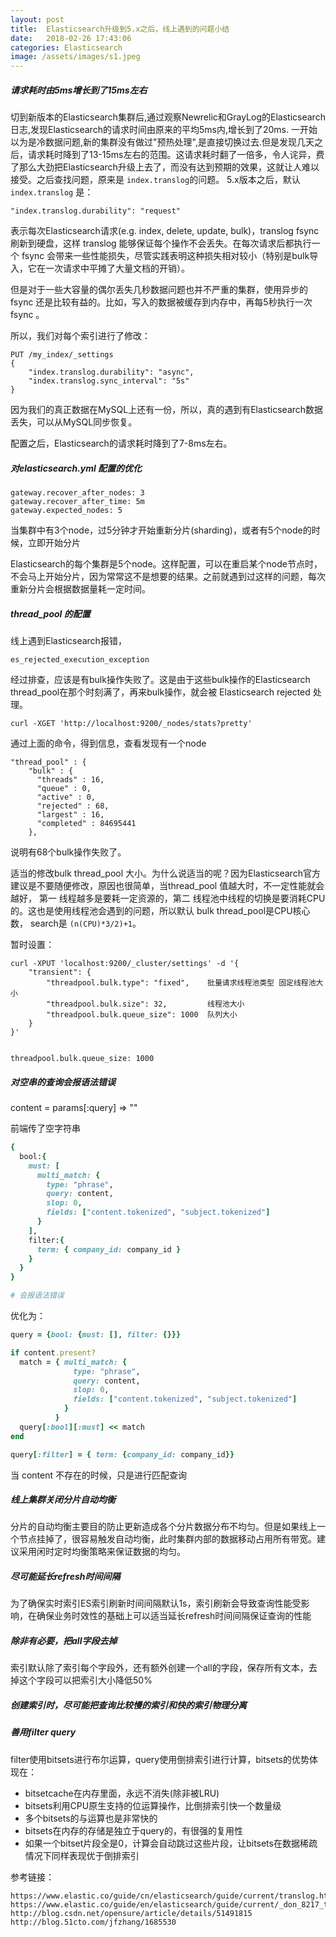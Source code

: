 ```yaml
---
layout: post
title:  Elasticsearch升级到5.x之后，线上遇到的问题小结
date:   2018-02-26 17:43:06
categories: Elasticsearch
image: /assets/images/s1.jpeg
---
```


##### 请求耗时由5ms增长到了15ms左右

切到新版本的Elasticsearch集群后,通过观察Newrelic和GrayLog的Elasticsearch日志,发现Elasticsearch的请求时间由原来的平均5ms内,增长到了20ms. 一开始以为是冷数据问题,新的集群没有做过"预热处理",是直接切换过去.但是发现几天之后，请求耗时降到了13-15ms左右的范围。这请求耗时翻了一倍多，令人诧异，费了那么大劲把Elasticsearch升级上去了，而没有达到预期的效果，这就让人难以接受。之后查找问题，原来是 `index.translog`的问题。 5.x版本之后，默认 `index.translog` 是：

```
"index.translog.durability": "request"
```

表示每次Elasticsearch请求(e.g. index, delete, update, bulk)，translog fsync 刷新到硬盘，这样 translog 能够保证每个操作不会丢失。在每次请求后都执行一个 fsync 会带来一些性能损失，尽管实践表明这种损失相对较小（特别是bulk导入，它在一次请求中平摊了大量文档的开销）。

但是对于一些大容量的偶尔丢失几秒数据问题也并不严重的集群，使用异步的 fsync 还是比较有益的。比如，写入的数据被缓存到内存中，再每5秒执行一次 fsync 。

所以，我们对每个索引进行了修改：

```
PUT /my_index/_settings
{
    "index.translog.durability": "async",
    "index.translog.sync_interval": "5s"
}
```

因为我们的真正数据在MySQL上还有一份，所以，真的遇到有Elasticsearch数据丢失，可以从MySQL同步恢复。

配置之后，Elasticsearch的请求耗时降到了7-8ms左右。

##### 对elasticsearch.yml 配置的优化

```
gateway.recover_after_nodes: 3
gateway.recover_after_time: 5m
gateway.expected_nodes: 5
```

当集群中有3个node，过5分钟才开始重新分片(sharding)，或者有5个node的时候，立即开始分片

Elasticsearch的每个集群是5个node。这样配置，可以在重启某个node节点时，不会马上开始分片，因为常常这不是想要的结果。之前就遇到过这样的问题，每次重新分片会根据数据量耗一定时间。

##### thread_pool 的配置

线上遇到Elasticsearch报错，

```
es_rejected_execution_exception
```

经过排查，应该是有bulk操作失败了。这是由于这些bulk操作的Elasticsearch thread_pool在那个时刻满了，再来bulk操作，就会被 Elasticsearch rejected 处理。

```
curl -XGET 'http://localhost:9200/_nodes/stats?pretty'
```

通过上面的命令，得到信息，查看发现有一个node
```
"thread_pool" : {
    "bulk" : {
      "threads" : 16,
      "queue" : 0,
      "active" : 0,
      "rejected" : 68,
      "largest" : 16,
      "completed" : 84695441
    },
```

说明有68个bulk操作失败了。

适当的修改bulk thread_pool 大小。为什么说适当的呢？因为Elasticsearch官方建议是不要随便修改，原因也很简单，当thread_pool 值越大时，不一定性能就会越好， 第一 线程越多是要耗一定资源的，第二 线程池中线程的切换是要消耗CPU的。这也是使用线程池会遇到的问题，所以默认 bulk thread_pool是CPU核心数， search是 `(n(CPU)*3/2)+1`。

暂时设置：

```
curl -XPUT 'localhost:9200/_cluster/settings' -d '{
    "transient": {
        "threadpool.bulk.type": "fixed",    批量请求线程池类型 固定线程池大小
        "threadpool.bulk.size": 32,         线程池大小
        "threadpool.bulk.queue_size": 1000  队列大小
    }
}'


threadpool.bulk.queue_size: 1000
```

##### 对空串的查询会报语法错误

content = params[:query] => ""

前端传了空字符串

```ruby
{
  bool:{
    must: [
      multi_match: {
        type: "phrase",
        query: content,
        slop: 0,
        fields: ["content.tokenized", "subject.tokenized"]
      }
    ],
    filter:{
      term: { company_id: company_id }
    }
  }
}

# 会报语法错误
```

优化为：

```ruby
query = {bool: {must: [], filter: {}}}

if content.present?
  match = { multi_match: {
              type: "phrase",
              query: content,
              slop: 0,
              fields: ["content.tokenized", "subject.tokenized"]
            }
          }
  query[:bool][:must] << match
end

query[:filter] = { term: {company_id: company_id}}
```

当 content 不存在的时候，只是进行匹配查询

##### 线上集群关闭分片自动均衡

分片的自动均衡主要目的防止更新造成各个分片数据分布不均匀。但是如果线上一个节点挂掉了，很容易触发自动均衡，此时集群内部的数据移动占用所有带宽。建议采用闲时定时均衡策略来保证数据的均匀。

##### 尽可能延长refresh时间间隔

为了确保实时索引ES索引刷新时间间隔默认1s，索引刷新会导致查询性能受影响，在确保业务时效性的基础上可以适当延长refresh时间间隔保证查询的性能

##### 除非有必要，把all字段去掉

索引默认除了索引每个字段外，还有额外创建一个all的字段，保存所有文本，去掉这个字段可以把索引大小降低50%

##### 创建索引时，尽可能把查询比较慢的索引和快的索引物理分离

##### 善用filter query

filter使用bitsets进行布尔运算，query使用倒排索引进行计算，bitsets的优势体现在：

- bitsetcache在内存里面，永远不消失(除非被LRU)
- bitsets利用CPU原生支持的位运算操作，比倒排索引快一个数量级
- 多个bitsets的与运算也是非常快的
- bitsets在内存的存储是独立于query的，有很强的复用性
- 如果一个bitset片段全是0，计算会自动跳过这些片段，让bitsets在数据稀疏情况下同样表现优于倒排索引


参考链接：
```
https://www.elastic.co/guide/cn/elasticsearch/guide/current/translog.html
https://www.elastic.co/guide/en/elasticsearch/guide/current/_don_8217_t_touch_these_settings.html#_threadpools
http://blog.csdn.net/opensure/article/details/51491815
http://blog.51cto.com/jfzhang/1685530
```

